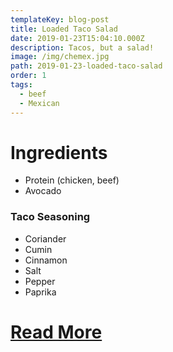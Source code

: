 ```yaml
---
templateKey: blog-post
title: Loaded Taco Salad
date: 2019-01-23T15:04:10.000Z
description: Tacos, but a salad!
image: /img/chemex.jpg
path: 2019-01-23-loaded-taco-salad
order: 1
tags:
  - beef
  - Mexican
---
```


# Ingredients

- Protein (chicken, beef)
- Avocado

### Taco Seasoning

- Coriander
- Cumin
- Cinnamon
- Salt
- Pepper
- Paprika

# [Read More](https://thetoastedpinenut.com/loaded-taco-salad/)
